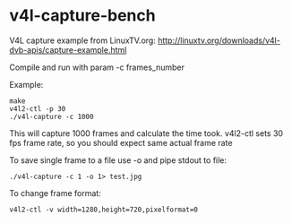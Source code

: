 # v4l-capture-bench

V4L capture example from LinuxTV.org: http://linuxtv.org/downloads/v4l-dvb-apis/capture-example.html

Compile and run with param -c frames_number

Example:
```
make
v4l2-ctl -p 30
./v4l-capture -c 1000
```
This will capture 1000 frames and calculate the time took. v4l2-ctl sets 30 fps frame rate, so you should expect same actual frame rate

To save single frame to a file use -o and pipe stdout to file:
```
./v4l-capture -c 1 -o 1> test.jpg
```
To change frame format:
```
v4l2-ctl -v width=1280,height=720,pixelformat=0
```
